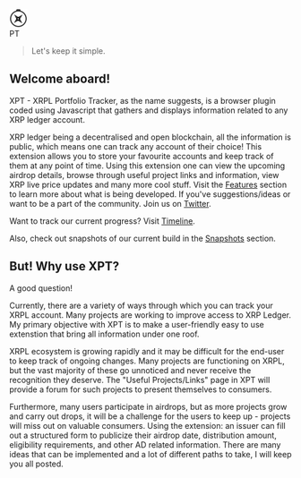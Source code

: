 <div class="main_header">
    <img src='https://raw.githubusercontent.com/TusharPardhe/xpt-website/master/docs/assets/images/xpt.svg' alt="x"/>
    <div class="txt">PT</div>
</div>

>Let's keep it simple.

## Welcome aboard!

XPT - XRPL Portfolio Tracker, as the name suggests, is a browser plugin coded using Javascript that gathers and displays information related to any XRP ledger account.

XRP ledger being a decentralised and open blockchain, all the information is public, which means one can track any account of their choice!
This extension allows you to store your favourite accounts and keep track of them at any point of time. Using this extension one can view the upcoming airdrop details, browse through useful project links and information, view XRP live price updates and many more cool stuff. Visit the [Features](/sections/features.md) section to learn more about what is being developed. If you've suggestions/ideas or want to be a part of the community. Join us on [Twitter](https://twitter.com/xptxrpl). 

Want to track our current progress? Visit [Timeline](/sections/timeline.md).

Also, check out snapshots of our current build in the [Snapshots](/sections/snapshots.md) section.

## But! Why use XPT?

A good question!

Currently, there are a variety of ways through which you can track your XRPL account. Many projects are working to improve access to XRP Ledger. My primary objective with XPT is to make a user-friendly easy to use extenstion that bring all information under one roof. 

XRPL ecosystem is growing rapidly and it may be difficult for the end-user to keep track of ongoing changes. Many projects are functioning on XRPL, but the vast majority of these go unnoticed and never receive the recognition they deserve. The "Useful Projects/Links" page in XPT will provide a forum for such projects to present themselves to consumers. 

Furthermore, many users participate in airdrops, but as more projects grow and carry out drops, it will be a challenge for the users to keep up - projects will miss out on valuable consumers. Using the extension: an issuer can fill out a structured form to publicize their airdrop date, distribution amount, eligibility requirements, and other AD related information. There are many ideas that can be implemented and a lot of different paths to take, I will keep you all posted.
